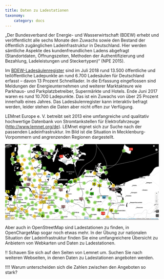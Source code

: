 ```yaml
---
title: Daten zu Ladestationen
taxonomy:
    category: docs
---
```

„Der Bundesverband der Energie- und Wasserwirtschaft (BDEW) erhebt und veröffentlicht alle sechs Monate den Zuwachs sowie den Bestand der öffentlich zugänglichen Ladeinfrastruktur in Deutschland. Hier werden sämtliche Aspekte des kundenfreundlichen Ladens abgefragt (Standortdaten, Öffnungszeiten, Methoden der Authentifizierung und Bezahlung, Ladeleistungen und Steckertypen)“ (NPE 2015).  

Im [BDEW-Ladesäulenregister](https://ladesaeulenregister.de/) sind im Juli 2018 rund 13.500 öffentliche und teilöffentliche Ladepunkte an rund 6.700 Ladesäulen für Deutschland erfasst – davon 13 Prozent Schnelllader. In die Erfassung eingeflossen sind Meldungen der Energieunternehmen und weiterer Marktakteure wie Parkhaus- und Parkplatzbetreiber, Supermärkte und Hotels. Ende Juni 2017 waren es rund 10.700 Ladepunkte. Das ist ein Zuwachs von über 25 Prozent innerhalb eines Jahres. Das Ladesäulenregister kann interaktiv befragt werden, leider stehen die Daten aber nicht offen zur Verfügung.

LEMnet Europe e. V. betreibt seit 2013 eine umfangreiche und qualitativ hochwertige Datenbank von Stromtankstellen für Elektrofahrzeuge (http://www.lemnet.org/de). LEMnet eignet sich zur Suche nach der passenden Ladeinfrastruktur. Im Bild ist die Situation in Mecklenburg-Vorpommern und angrenzenden Regionen dargestellt.

[![Ladestationen in Mecklenburg-Vorpommern](ladestationen-mv.png?classes=caption "Ladestationen in Mecklenburg-Vorpommern und angrenzenden Regionen (Quelle: lemnet.org)")](https://lemnet.org/de/map/)

Aber auch in OpenStreetMap sind Ladestationen zu finden, in OpenChargeMap sogar noch etwas mehr. In der Übung zur nationalen Situation der Ladeinfrastruktur finden Sie eine umfangreichere Übersicht zu Anbietern von Webkarten und Daten zu Ladestationen.

!! Schauen Sie sich auf den Seiten von Lemnet um. Suchen Sie nach weiteren Webseiten, in denen Daten zu Ladestationen angeboten werden.

!!!! Warum unterscheiden sich die Zahlen zwischen den Angeboten so stark?
